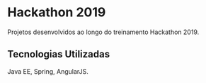 # Hackathon 2019
Projetos desenvolvidos ao longo do treinamento Hackathon 2019.

## Tecnologias Utilizadas
Java EE, Spring, AngularJS.
